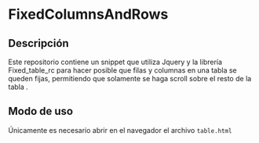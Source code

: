 # FixedColumnsAndRows

## Descripción
Este repositorio contiene un snippet que utiliza Jquery y la librería 
Fixed_table_rc para hacer posible que filas y columnas en una tabla se queden
fijas, permitiendo que solamente se haga scroll sobre el resto de la tabla
.<br>

## Modo de uso
Únicamente es necesario abrir en el navegador el archivo ```table.html```
 